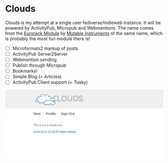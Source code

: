 # Clouds
Clouds is my attempt at a single user fediverse/indieweb instance. It will be powered by ActivityPub, Micropub and Webmentions. The name comes from the [Eurorack Module](https://mutable-instruments.net/modules/clouds/) by [Mutable Instruments](https://mutable-instruments.net/) of the same name, which is probably the most fun module there is!

- [ ] Microformats2 markup of posts
- [ ] ActivityPub Server2Server
- [ ] Webmention sending
- [ ] Publish through Micropub
- [ ] Bookmarks!
- [ ] Simple Blog (= Articles)
- [ ] ActivityPub Client support (= Tusky)

![Screenshot](clouds-screenshot.png)

